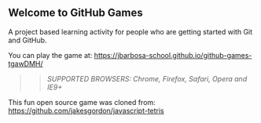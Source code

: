 ## Welcome to GitHub Games

A project based learning activity for people who are getting started with Git and GitHub.

You can play the game at: https://jbarbosa-school.github.io/github-games-tgawDMH/

>> _*SUPPORTED BROWSERS*: Chrome, Firefox, Safari, Opera and IE9+_

This fun open source game was cloned from: https://github.com/jakesgordon/javascript-tetris
